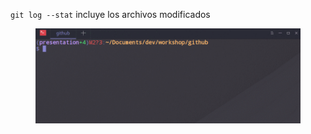 `git log --stat` incluye los archivos modificados

<figure class="toggle-figure">
    <span class="toggle-figure__button"></span>
    <img class="toggle-figure__figure" alt="git log --stat" src="img/gif/git-log-stat.gif"/>
</figure>
